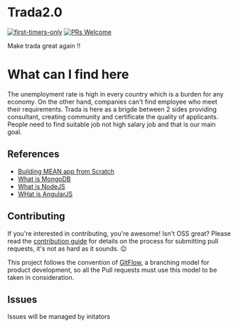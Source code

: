 # Trada2.0  

[![first-timers-only](http://img.shields.io/badge/first--timers--only-friendly-blue.svg?style=flat-square)](http://www.firsttimersonly.com/)
[![PRs Welcome](https://img.shields.io/badge/PRs-welcome-brightgreen.svg?style=flat-square)](http://makeapullrequest.com)

Make trada great again !!

# What can I find here  

The unemployment rate is high in every country which is a burden for any economy. On the other hand, companies can't find employee who meet their requirements. Trada is here as a brigde between 2 sides providing consultant, creating community and certificate the quality of applicants. People need to find suitable job not high salary job and that is our main goal.

## References  
* [Building MEAN app from Scratch](https://www.youtube.com/watch?v=PFP0oXNNveg)
* [What is MongoDB](http://vietjack.com/mongodb/index.jsp)
* [What is NodeJS](http://vietjack.com/angularjs/index.jsp)
* [WHat is AngularJS](http://vietjack.com/nodejs/index.jsp)

## Contributing

If you're interested in contributing, you're awesome! Isn't OSS great? Please read the [contribution guide](./Contributing.md) for details on the process for submitting pull requests, it's not as hard as it sounds. :wink:

This project follows the convention of [GitFlow](http://nvie.com/posts/a-successful-git-branching-model/), a branching model for product development, so all the Pull requests must use this model to be taken in consideration.

## Issues
Issues will be managed by initators

